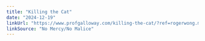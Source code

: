```yaml
---
title: "Killing the Cat"
date: "2024-12-19"
linkUrl: "https://www.profgalloway.com/killing-the-cat/?ref=rogerwong.me"
linkSource: "No Mercy/No Malice"
---
```

